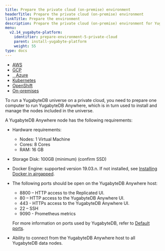```yaml
---
title: Prepare the private cloud (on-premise) environment
headerTitle: Prepare the private cloud (on-premise) environment
linkTitle: Prepare the environment
description: Prepare the private cloud (on-premise) environment for YugabyteDB Anywhere.
menu:
  v2.14_yugabyte-platform:
    identifier: prepare-environment-5-private-cloud
    parent: install-yugabyte-platform
    weight: 55
type: docs
---
```


<ul class="nav nav-tabs-alt nav-tabs-yb">

  <li>
    <a href="../aws/" class="nav-link">
      <i class="fa-brands fa-aws" aria-hidden="true"></i>
      AWS
    </a>
  </li>

  <li>
    <a href="../gcp/" class="nav-link">
       <i class="fa-brands fa-google" aria-hidden="true"></i>
      GCP
    </a>
  </li>

  <li>
    <a href="../azure/" class="nav-link">
      <i class="icon-azure" aria-hidden="true"></i>
      &nbsp;&nbsp; Azure
    </a>
  </li>

  <li>
    <a href="../kubernetes/" class="nav-link">
      <i class="fa-solid fa-cubes" aria-hidden="true"></i>
      Kubernetes
    </a>
  </li>

<li>
    <a href="../openshift/" class="nav-link">
      <i class="fa-solid fa-cubes" aria-hidden="true"></i>
      OpenShift
    </a>
 </li>

  <li>
    <a href="../on-premises/" class="nav-link active">
      <i class="fa-solid fa-building" aria-hidden="true"></i>
      On-premises
    </a>
  </li>

</ul>

To run a YugabyteDB universe on a private cloud, you need to prepare one computer to run YugabyteDB Anywhere, which is in turn used to install and manage the nodes included in the universe.

A YugabyteDB Anywhere node has the following requirements:

* Hardware requirements:
  * Nodes: 1 Virtual Machine
  * Cores: 8 Cores
  * RAM: 16 GB
* Storage Disk:  100GB (minimum) (confirm SSD)
* Docker Engine: supported version 19.03.n. If not installed, see [Installing Docker in airgapped](https://www.replicated.com/docs/kb/supporting-your-customers/installing-docker-in-airgapped/).
* The following ports should be open on the YugabyteDB Anywhere host:
  * 8800 – HTTP access to the Replicated UI.
  * 80 – HTTP access to the YugabyteDB Anywhere UI.
  * 443 - HTTPs access to the YugabyteDB Anywhere UI.
  * 22 – SSH
  * 9090 - Prometheus metrics

  For more information on ports used by YugabyteDB, refer to [Default ports](../../../../reference/configuration/default-ports).

* Ability to connect from the YugabyteDB Anywhere host to all YugabyteDB data nodes.
